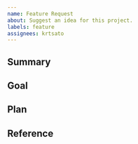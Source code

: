 ```yaml
---
name: Feature Request
about: Suggest an idea for this project.
labels: feature
assignees: krtsato
---
```


## Summary <!-- markdownlint-disable first-line-h1 -->

## Goal

## Plan

## Reference
